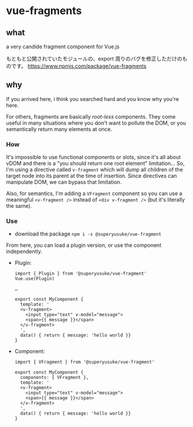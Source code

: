 # vue-fragments
## what
a very candide fragment component for Vue.js

もともと公開されていたモジュールの、export 周りのバグを修正しただけのものです。
https://www.npmjs.com/package/vue-fragments

## why
If you arrived here, i think you searched hard and you know why you're here.

For others, fragments are basically _root-less_ components. They come useful in many situations where you don't want to pollute the DOM, or you semantically return many elements at once.

### How
It's impossible to use functional components or slots, since it's all about vDOM and there is a "you should return one root element" limitation… So, I'm using a directive called `v-fragment` which will dump all children of the target node into its parent at the time of insertion. Since directives can manipulate DOM, we can bypass that limitation.

Also, for semantics, I'm adding a `VFragment` component so you can use a meaningful `<v-fragment />` instead of `<div v-fragment />` (but it's literally the same).

### Use
-  download the package `npm i -s @superyusuke/vue-fragment`

From here, you can load a plugin version, or use the component independently.

- Plugin:
    ```
    import { Plugin } from '@superyusuke/vue-fragment'
    Vue.use(Plugin)

    …

    export const MyComponent {
      template: '
      <v-fragment>
        <input type="text" v-model="message">
        <span>{{ message }}</span>
      </v-fragment>
      ',
      data() { return { message: 'hello world }}
    }
    ```

- Component:
    ```
    import { VFragment } from '@superyusuke/vue-fragment'

    export const MyComponent {
      components: { VFragment },
      template: '
      <v-fragment>
        <input type="text" v-model="message">
        <span>{{ message }}</span>
      </v-fragment>
      ',
      data() { return { message: 'hello world }}
    }
    ```

